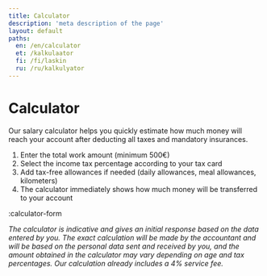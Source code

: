 ```yaml
---
title: Calculator
description: 'meta description of the page'
layout: default
paths:
  en: /en/calculator
  et: /kalkulaator
  fi: /fi/laskin
  ru: /ru/kalkulyator
---
```


# Calculator

Our salary calculator helps you quickly estimate how much money will reach your account after deducting all taxes and mandatory insurances.

1. Enter the total work amount (minimum 500€)
2. Select the income tax percentage according to your tax card
3. Add tax-free allowances if needed (daily allowances, meal allowances, kilometers)
4. The calculator immediately shows how much money will be transferred to your account

:calculator-form

*The calculator is indicative and gives an initial response based on the data entered by you. The exact calculation will be made by the accountant and will be based on the personal data sent and received by you, and the amount obtained in the calculator may vary depending on age and tax percentages. Our calculation already includes a 4% service fee.*
